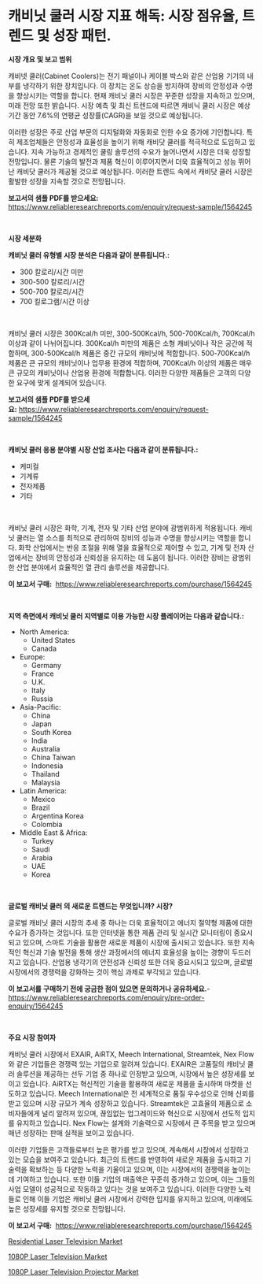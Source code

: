 <p><h1>캐비닛 쿨러 시장 지표 해독: 시장 점유율, 트렌드 및 성장 패턴.</h1></p><p><strong>시장 개요 및 보고 범위</strong></p>
<p><p>캐비넷 쿨러(Cabinet Coolers)는 전기 패널이나 케이블 박스와 같은 산업용 기기의 내부를 냉각하기 위한 장치입니다. 이 장치는 온도 상승을 방지하여 장비의 안정성과 수명을 향상시키는 역할을 합니다. 현재 캐비닛 쿨러 시장은 꾸준한 성장을 지속하고 있으며, 미래 전망 또한 밝습니다. 시장 예측 및 최신 트렌드에 따르면 캐비닉 쿨러 시장은 예상 기간 동안 7.6%의 연평균 성장률(CAGR)을 보일 것으로 예상됩니다.</p><p>이러한 성장은 주로 산업 부문의 디지털화와 자동화로 인한 수요 증가에 기인합니다. 특히 제조업체들은 안정성과 효율성을 높이기 위해 캐비닷 쿨러를 적극적으로 도입하고 있습니다. 지속 가능하고 경제적인 쿨링 솔루션의 수요가 늘어나면서 시장은 더욱 성장할 전망입니다. 물론 기술의 발전과 제품 혁신이 이루어지면서 더욱 효율적이고 성능 뛰어난 캐비닷 쿨러가 제공될 것으로 예상됩니다. 이러한 트렌드 속에서 캐비닷 쿨러 시장은 활발한 성장을 지속할 것으로 전망됩니다.</p></p>
<p><strong>보고서의 샘플 PDF를 받으세요:</strong> <a href="https://www.reliableresearchreports.com/enquiry/request-sample/1564245">https://www.reliableresearchreports.com/enquiry/request-sample/1564245</a></p>
<p>&nbsp;</p>
<p><strong>시장 세분화</strong></p>
<p><strong>캐비닛 쿨러 유형별 시장 분석은 다음과 같이 분류됩니다.:</strong></p>
<p><ul><li>300 칼로리/시간 미만</li><li>300-500 칼로리/시간</li><li>500-700 칼로리/시간</li><li>700 킬로그램/시간 이상</li></ul></p>
<p>&nbsp;</p>
<p><p>캐비닛 쿨러 시장은 300Kcal/h 미만, 300-500Kcal/h, 500-700Kcal/h, 700Kcal/h 이상과 같이 나뉘어집니다. 300Kcal/h 미만의 제품은 소형 캐비닛이나 작은 공간에 적합하며, 300-500Kcal/h 제품은 중간 규모의 캐비닛에 적합합니다. 500-700Kcal/h 제품은 큰 규모의 캐비닛이나 업무용 환경에 적합하며, 700Kcal/h 이상의 제품은 매우 큰 규모의 캐비닛이나 산업용 환경에 적합합니다. 이러한 다양한 제품들은 고객의 다양한 요구에 맞게 설계되어 있습니다.</p></p>
<p><strong>보고서의 샘플 PDF를 받으세요:</strong>&nbsp;<a href="https://www.reliableresearchreports.com/enquiry/request-sample/1564245">https://www.reliableresearchreports.com/enquiry/request-sample/1564245</a></p>
<p>&nbsp;</p>
<p><strong> 캐비닛 쿨러 응용 분야별 시장 산업 조사는 다음과 같이 분류됩니다.:</strong></p>
<p><ul><li>케미컬</li><li>기계류</li><li>전자제품</li><li>기타</li></ul></p>
<p>&nbsp;</p>
<p><p>캐비닛 쿨러 시장은 화학, 기계, 전자 및 기타 산업 분야에 광범위하게 적용됩니다. 캐비닛 쿨러는 열 소스를 최적으로 관리하여 장비의 성능과 수명을 향상시키는 역할을 합니다. 화학 산업에서는 반응 조절을 위해 열을 효율적으로 제어할 수 있고, 기계 및 전자 산업에서는 장비의 안정성과 신뢰성을 유지하는 데 도움이 됩니다. 이러한 장비는 광범위한 산업 분야에서 효율적인 열 관리 솔루션을 제공합니다.</p></p>
<p><strong>이 보고서 구매:</strong>&nbsp; <a href="https://www.reliableresearchreports.com/purchase/1564245">https://www.reliableresearchreports.com/purchase/1564245</a></p>
<p>&nbsp;</p>
<p><strong>지역 측면에서 캐비닛 쿨러 지역별로 이용 가능한 시장 플레이어는 다음과 같습니다.:</strong></p>
<p><ul>
    <li>
        North America:
        <ul>
            <li>United States</li>
            <li>Canada</li>
        </ul>
    </li>
    <li>
        Europe:
        <ul>
            <li>Germany</li>
            <li>France</li>
            <li>U.K.</li>
            <li>Italy</li>
            <li>Russia</li>
        </ul>
    </li>
    <li>
        Asia-Pacific:
        <ul>
            <li>China</li>
            <li>Japan</li>
            <li>South Korea</li>
            <li>India</li>
            <li>Australia</li>
            <li>China Taiwan</li>
            <li>Indonesia</li>
            <li>Thailand</li>
            <li>Malaysia</li>
        </ul>
    </li>
    <li>
        Latin America:
        <ul>
            <li>Mexico</li>
            <li>Brazil</li>
            <li>Argentina Korea</li>
            <li>Colombia</li>
        </ul>
    </li>
    <li>
        Middle East & Africa:
        <ul>
            <li>Turkey</li>
            <li>Saudi</li>
            <li>Arabia</li>
            <li>UAE</li>
            <li>Korea</li>
        </ul>
    </li>
    </ul></p>
<p>&nbsp;</p>
<p><strong>글로벌 캐비닛 쿨러 의 새로운 트렌드는 무엇입니까? 시장?</strong></p>
<p><p>글로벌 캐비닛 쿨러 시장의 추세 중 하나는 더욱 효율적이고 에너지 절약형 제품에 대한 수요가 증가하는 것입니다. 또한 인터넷을 통한 제품 관리 및 실시간 모니터링이 중요시되고 있으며, 스마트 기술을 활용한 새로운 제품이 시장에 출시되고 있습니다. 또한 지속적인 혁신과 기술 발전을 통해 생산 과정에서의 에너지 효율성을 높이는 경향이 두드러지고 있습니다. 산업용 냉각기의 안전성과 신뢰성 또한 더욱 중요시되고 있으며, 글로벌 시장에서의 경쟁력을 강화하는 것이 핵심 과제로 부각되고 있습니다.</p></p>
<p><strong>이 보고서를 구매하기 전에 궁금한 점이 있으면 문의하거나 공유하세요.</strong>- <a href="https://www.reliableresearchreports.com/enquiry/pre-order-enquiry/1564245">https://www.reliableresearchreports.com/enquiry/pre-order-enquiry/1564245</a></p>
<p>&nbsp;</p>
<p><strong>주요 시장 참여자</strong></p>
<p><p>캐비닛 쿨러 시장에서 EXAIR, AiRTX, Meech International, Streamtek, Nex Flow와 같은 기업들은 경쟁력 있는 기업으로 알려져 있습니다. EXAIR은 고품질의 캐비닛 쿨러 솔루션을 제공하는 선두 기업 중 하나로 인정받고 있으며, 시장에서 높은 성장세를 보이고 있습니다. AiRTX는 혁신적인 기술을 활용하여 새로운 제품을 출시하며 마켓을 선도하고 있습니다. Meech International은 전 세계적으로 품질 우수성으로 인해 신뢰를 받고 있으며 시장 규모가 계속 성장하고 있습니다. Streamtek은 고효율의 제품으로 소비자들에게 널리 알려져 있으며, 끊임없는 업그레이드와 혁신으로 시장에서 선도적 입지를 유지하고 있습니다. Nex Flow는 설계와 기술력으로 시장에서 큰 주목을 받고 있으며 매년 성장하는 판매 실적을 보이고 있습니다.</p><p>이러한 기업들은 고객들로부터 높은 평가를 받고 있으며, 계속해서 시장에서 성장하고 있는 모습을 보여주고 있습니다. 최근의 트렌드를 반영하여 새로운 제품을 출시하고 기술력을 확보하는 등 다양한 노력을 기울이고 있으며, 이는 시장에서의 경쟁력을 높이는 데 기여하고 있습니다. 또한 이들 기업의 매출액은 꾸준히 증가하고 있으며, 이는 그들의 사업 모델이 성공적으로 작동하고 있다는 것을 보여주고 있습니다. 이러한 다양한 노력들로 인해 이들 기업은 캐비닛 쿨러 시장에서 강력한 입지를 유지하고 있으며, 미래에도 높은 성장세를 유지할 것으로 전망됩니다.</p></p>
<p><strong>이 보고서 구매:</strong>&nbsp;&nbsp;<a href="https://www.reliableresearchreports.com/purchase/1564245">https://www.reliableresearchreports.com/purchase/1564245</a></p>
<p><p><a href="https://github.com/bobicer/Market-Research-Report-List-2/blob/main/residential-laser-television-market.md">Residential Laser Television Market</a></p><p><a href="https://github.com/prosalinda88/Market-Research-Report-List-3/blob/main/1080p-laser-television-market.md">1080P Laser Television Market</a></p><p><a href="https://github.com/globismark/Market-Research-Report-List-2/blob/main/1080p-laser-television-projector-market.md">1080P Laser Television Projector Market</a></p></p>
